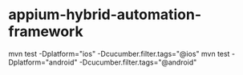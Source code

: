 # appium-hybrid-automation-framework

mvn test -Dplatform="ios" -Dcucumber.filter.tags="@ios"
mvn test -Dplatform="android" -Dcucumber.filter.tags="@android"